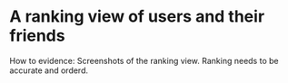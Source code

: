 # A ranking view of users and their friends

How to evidence: Screenshots of the ranking view. Ranking needs to be accurate and orderd.